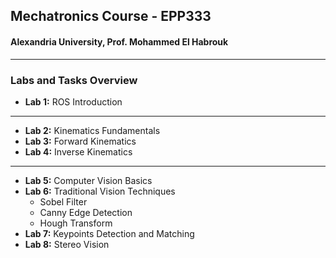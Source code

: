 ## Mechatronics Course - EPP333
#### Alexandria University,  Prof. Mohammed El Habrouk
----
### Labs and Tasks Overview
- **Lab 1:** ROS Introduction
----
- **Lab 2:** Kinematics Fundamentals
- **Lab 3:** Forward Kinematics
- **Lab 4:** Inverse Kinematics
---
- **Lab 5:** Computer Vision Basics
- **Lab 6:** Traditional Vision Techniques
   - Sobel Filter
   - Canny Edge Detection
   - Hough Transform
- **Lab 7:** Keypoints Detection and Matching
- **Lab 8:** Stereo Vision
